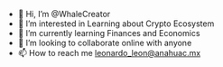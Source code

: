 - 👋 Hi, I’m @WhaleCreator
- 👀 I’m interested in Learning about Crypto Ecosystem
- 🌱 I’m currently learning Finances and Economics
- 💞️ I’m looking to collaborate online with anyone
- 📫 How to reach me leonardo_leon@anahuac.mx

<!---
WhaleCreator/WhaleCreator is a ✨ special ✨ repository because its `README.md` (this file) appears on your GitHub profile.
You can click the Preview link to take a look at your changes.
--->
